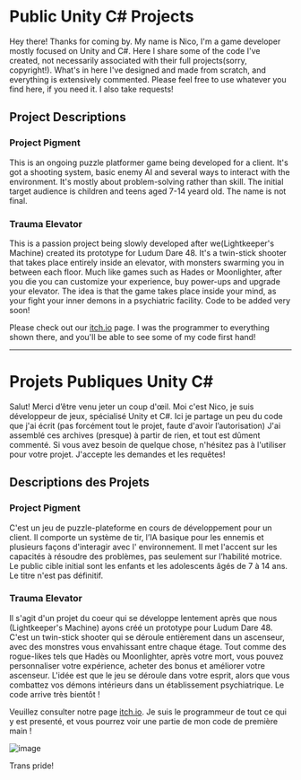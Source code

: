 # Public Unity C# Projects
Hey there! Thanks for coming by. My name is Nico, I'm a game developer mostly focused on Unity and C#. Here I share  some of the code I've created, not necessarily associated with their full projects(sorry, copyright!). What's in here I've designed and made from scratch, and everything is extensively commented. Please feel free to use whatever you find here, if you need it. I also take requests!

## Project Descriptions

### Project Pigment
This is an ongoing puzzle platformer game being developed for a client. It's got a shooting system, basic enemy AI and several ways to interact with the environment. It's mostly about problem-solving rather than skill. 
The initial target audience is children and teens aged 7-14 yeard old.
The name is not final.

### Trauma Elevator
This is a passion project being slowly developed after we(Lightkeeper's Machine) created its prototype for Ludum Dare 48. It's a twin-stick shooter that takes place entirely inside an elevator, with monsters swarming you in between each floor. Much like games such as Hades or Moonlighter, after you die you can customize your experience, buy power-ups and upgrade your elevator. The idea is that the game takes place inside your mind, as your fight your inner demons in a psychiatric facility.
Code to be added very soon!


Please check out our [itch.io](https://lightkeepersmachine.itch.io/) page. I was the programmer to everything shown there, and you'll be able to see some of my code first hand!


----------------

# Projets Publiques Unity C#
Salut! Merci d’être venu jeter un coup d'œil. Moi c'est Nico, je suis développeur de jeux, spécialisé Unity et C#. Ici je partage un peu du code que j'ai écrit (pas forcément tout le projet, faute d'avoir l’autorisation) J'ai assemblé ces archives (presque) à partir de rien, et tout est dûment commenté. Si vous avez besoin de quelque chose, n'hésitez pas à l'utiliser pour votre projet. J'accepte les demandes et les requêtes!

## Descriptions des Projets

### Project Pigment
C'est un jeu de puzzle-plateforme en cours de développement pour un client. Il comporte un système de tir, l’IA basique pour les ennemis et plusieurs façons d'interagir avec l' environnement. Il met l'accent sur les capacités à résoudre des problèmes, pas seulement sur l’habilité motrice. Le public cible initial sont les enfants et les adolescents âgés de 7 à 14 ans. Le titre n'est pas définitif.

### Trauma Elevator
Il s'agit d'un projet du coeur qui se développe lentement après que nous (Lightkeeper's Machine) ayons créé un prototype pour Ludum Dare 48. C'est un twin-stick shooter qui se déroule entièrement dans un ascenseur, avec des monstres vous envahissant entre chaque étage. Tout comme des rogue-likes tels que Hadès ou Moonlighter, après votre mort, vous pouvez personnaliser votre expérience, acheter des bonus et améliorer votre ascenseur. L'idée est que le jeu se déroule dans votre esprit, alors que vous combattez vos démons intérieurs dans un établissement psychiatrique. Le code arrive très bientôt !

Veuillez consulter notre page [itch.io](https://lightkeepersmachine.itch.io/). Je suis le programmeur de tout ce qui y est presenté, et vous pourrez voir une partie de mon code de première main !



![image](https://user-images.githubusercontent.com/34780903/132883779-621abca4-0e5b-4046-a2f8-41e4a9a19326.png)


Trans pride!
